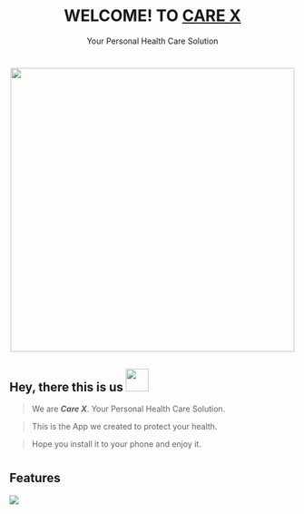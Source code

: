 # <div align="center">WELCOME! TO <a href="https://care-x.github.io/landing-page">CARE X</a></div>
<div align="center">Your Personal Health Care Solution</div>

#
<div align="center"><img src="img/welcome-page.png" height="500px"></div>

## Hey, there this is us <img src="https://raw.githubusercontent.com/MartinHeinz/MartinHeinz/master/wave.gif" height="40px">

> We are <b><i>Care X</i></b>. Your Personal Health Care Solution.

> This is the App we created to protect your health.

> Hope you install it to your phone and enjoy it.

#
## Features

<img src="img/care-x_logo.png">
